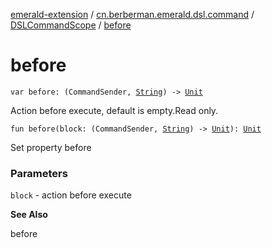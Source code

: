 [emerald-extension](../../index.md) / [cn.berberman.emerald.dsl.command](../index.md) / [DSLCommandScope](index.md) / [before](.)

# before

`var before: (CommandSender, `[`String`](https://kotlinlang.org/api/latest/jvm/stdlib/kotlin/-string/index.html)`) -> `[`Unit`](https://kotlinlang.org/api/latest/jvm/stdlib/kotlin/-unit/index.html)

Action before execute, default is empty.Read only.

`fun before(block: (CommandSender, `[`String`](https://kotlinlang.org/api/latest/jvm/stdlib/kotlin/-string/index.html)`) -> `[`Unit`](https://kotlinlang.org/api/latest/jvm/stdlib/kotlin/-unit/index.html)`): `[`Unit`](https://kotlinlang.org/api/latest/jvm/stdlib/kotlin/-unit/index.html)

Set property before

### Parameters

`block` - action before execute

**See Also**

before

